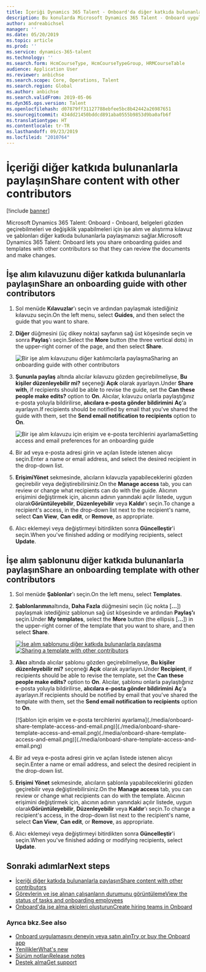 ```yaml
---
title: İçeriği Dynamics 365 Talent - Onboard'da diğer katkıda bulunanlarla paylaşma
description: Bu konularda Microsoft Dynamics 365 Talent - Onboard uygulamasındaki diğer katkıda bulunanlarla işe alım ve alıştırma kılavuz ve şablonlarının nasıl paylaşılabildiği açıklanmaktadır.
author: andreabichsel
manager: ''
ms.date: 05/20/2019
ms.topic: article
ms.prod: ''
ms.service: dynamics-365-talent
ms.technology: ''
ms.search.form: HcmCourseType, HcmCourseTypeGroup, HRMCourseTable
audience: Application User
ms.reviewer: anbichse
ms.search.scope: Core, Operations, Talent
ms.search.region: Global
ms.author: anbichse
ms.search.validFrom: 2019-05-06
ms.dyn365.ops.version: Talent
ms.openlocfilehash: d07879ff31127788ebfee5bc8b42442a26987651
ms.sourcegitcommit: 434dd21450bddcd891aba0555b9853d9ba0afb6f
ms.translationtype: HT
ms.contentlocale: tr-TR
ms.lasthandoff: 09/23/2019
ms.locfileid: "2010764"
---
```

# <a name="share-content-with-other-contributors"></a><span data-ttu-id="1d5eb-103">İçeriği diğer katkıda bulunanlarla paylaşın</span><span class="sxs-lookup"><span data-stu-id="1d5eb-103">Share content with other contributors</span></span>

[!include [banner](includes/banner.md)]

<span data-ttu-id="1d5eb-104">Microsoft Dynamics 365 Talent: Onboard - Onboard, belgeleri gözden geçirebilmeleri ve değişiklik yapabilmeleri için işe alım ve alıştırma kılavuz ve şablonları diğer katkıda bulunanlarla paylaşmanızı sağlar.</span><span class="sxs-lookup"><span data-stu-id="1d5eb-104">Microsoft Dynamics 365 Talent: Onboard lets you share onboarding guides and templates with other contributors so that they can review the documents and make changes.</span></span>

## <a name="share-an-onboarding-guide-with-other-contributors"></a><span data-ttu-id="1d5eb-105">İşe alım kılavuzunu diğer katkıda bulunanlarla paylaşın</span><span class="sxs-lookup"><span data-stu-id="1d5eb-105">Share an onboarding guide with other contributors</span></span>

1. <span data-ttu-id="1d5eb-106">Sol menüde **Kılavuzlar**'ı seçin ve ardından paylaşmak istediğiniz kılavuzu seçin.</span><span class="sxs-lookup"><span data-stu-id="1d5eb-106">On the left menu, select **Guides**, and then select the guide that you want to share.</span></span>
2. <span data-ttu-id="1d5eb-107">**Diğer** düğmesini (üç dikey nokta) sayfanın sağ üst köşesinde seçin ve sonra **Paylaş**'ı seçin.</span><span class="sxs-lookup"><span data-stu-id="1d5eb-107">Select the **More** button (the three vertical dots) in the upper-right corner of the page, and then select **Share**.</span></span>

    ![[<span data-ttu-id="1d5eb-108">Bir işe alım kılavuzunu diğer katılımcılarla paylaşma</span><span class="sxs-lookup"><span data-stu-id="1d5eb-108">Sharing an onboarding guide with other contributors</span></span>](./media/onboard-share-guide.png)](./media/onboard-share-guide.png)

3. <span data-ttu-id="1d5eb-109">**Şununla paylaş** altında alıcılar kılavuzu gözden geçirebilmeliyse, **Bu kişiler düzenleyebilir mi?** seçeneği **Açık** olarak ayarlayın.</span><span class="sxs-lookup"><span data-stu-id="1d5eb-109">Under **Share with**, if recipients should be able to revise the guide, set the **Can these people make edits?** option to **On**.</span></span> <span data-ttu-id="1d5eb-110">Alıcılar, kılavuzu onlarla paylaştığınız e-posta yoluyla bildirilirse, **alıcılara e-posta gönder bildirimini** **Aç**'a ayarlayın.</span><span class="sxs-lookup"><span data-stu-id="1d5eb-110">If recipients should be notified by email that you've shared the guide with them, set the **Send email notification to recipients** option to **On**.</span></span>

    ![[<span data-ttu-id="1d5eb-111">Bir işe alım kılavuzu için erişim ve e-posta tercihlerini ayarlama</span><span class="sxs-lookup"><span data-stu-id="1d5eb-111">Setting access and email preferences for an onboarding guide</span></span>](./media/onboard-share-guide-with-contributors.png)](./media/onboard-share-guide-with-contributors.png)

4. <span data-ttu-id="1d5eb-112">Bir ad veya e-posta adresi girin ve açılan listede istenen alıcıyı seçin.</span><span class="sxs-lookup"><span data-stu-id="1d5eb-112">Enter a name or email address, and select the desired recipient in the drop-down list.</span></span>
5. <span data-ttu-id="1d5eb-113">**ErişimiYönet** sekmesinde, alıcıların kılavuzla yapabileceklerini gözden geçirebilir veya değiştirebilirsiniz.</span><span class="sxs-lookup"><span data-stu-id="1d5eb-113">On the **Manage access** tab, you can review or change what recipients can do with the guide.</span></span> <span data-ttu-id="1d5eb-114">Alıcının erişimini değiştirmek için, alıcının adının yanındaki açılır listede, uygun olarak**Görüntüleyebilir**, **Düzenleyebilir** veya **Kaldır**'ı seçin.</span><span class="sxs-lookup"><span data-stu-id="1d5eb-114">To change a recipient's access, in the drop-down list next to the recipient's name, select **Can View**, **Can edit**, or **Remove**, as appropriate.</span></span>
6. <span data-ttu-id="1d5eb-115">Alıcı eklemeyi veya değiştirmeyi bitirdikten sonra **Güncelleştir**'i seçin.</span><span class="sxs-lookup"><span data-stu-id="1d5eb-115">When you've finished adding or modifying recipients, select **Update**.</span></span>

## <a name="share-an-onboarding-template-with-other-contributors"></a><span data-ttu-id="1d5eb-116">İşe alım şablonunu diğer katkıda bulunanlarla paylaşın</span><span class="sxs-lookup"><span data-stu-id="1d5eb-116">Share an onboarding template with other contributors</span></span>

1. <span data-ttu-id="1d5eb-117">Sol menüde **Şablonlar**'ı seçin.</span><span class="sxs-lookup"><span data-stu-id="1d5eb-117">On the left menu, select **Templates**.</span></span>
2. <span data-ttu-id="1d5eb-118">**Şablonlarımın**altında, **Daha Fazla** düğmesini seçin (üç nokta \[**...**\]) paylaşmak istediğiniz şablonun sağ üst köşesinde ve ardından **Paylaş'ı** seçin.</span><span class="sxs-lookup"><span data-stu-id="1d5eb-118">Under **My templates**, select the **More** button (the ellipsis \[**...**\]) in the upper-right corner of the template that you want to share, and then select **Share**.</span></span>

    <span data-ttu-id="1d5eb-119">[![İşe alım şablonunu diğer katkıda bulunanlarla paylaşma](./media/onboard-share-template.png)](./media/onboard-share-template.png)</span><span class="sxs-lookup"><span data-stu-id="1d5eb-119">[![Sharing a template with other contributors](./media/onboard-share-template.png)](./media/onboard-share-template.png)</span></span>

3. <span data-ttu-id="1d5eb-120">**Alıcı** altında alıcılar şablonu gözden geçirebilmeliyse, **Bu kişiler düzenleyebilir mi?** seçeneği **Açık** olarak ayarlayın.</span><span class="sxs-lookup"><span data-stu-id="1d5eb-120">Under **Recipient**, if recipients should be able to revise the template, set the **Can these people make edits?** option to **On**.</span></span> <span data-ttu-id="1d5eb-121">Alıcılar, şablonu onlarla paylaştığınız e-posta yoluyla bildirilirse, **alıcılara e-posta gönder bildirimini** **Aç**'a ayarlayın.</span><span class="sxs-lookup"><span data-stu-id="1d5eb-121">If recipients should be notified by email that you've shared the template with them, set the **Send email notification to recipients** option to **On**.</span></span>

    [!Şablon için erişim ve e-posta tercihlerini ayarlama]<span data-ttu-id="1d5eb-122">(./media/onboard-share-template-access-and-email.png)](./media/onboard-share-template-access-and-email.png)</span><span class="sxs-lookup"><span data-stu-id="1d5eb-122">(./media/onboard-share-template-access-and-email.png)](./media/onboard-share-template-access-and-email.png)</span></span>

4. <span data-ttu-id="1d5eb-123">Bir ad veya e-posta adresi girin ve açılan listede istenen alıcıyı seçin.</span><span class="sxs-lookup"><span data-stu-id="1d5eb-123">Enter a name or email address, and select the desired recipient in the drop-down list.</span></span>
5. <span data-ttu-id="1d5eb-124">**Erişimi Yönet** sekmesinde, alıcıların şablonla yapabileceklerini gözden geçirebilir veya değiştirebilirsiniz.</span><span class="sxs-lookup"><span data-stu-id="1d5eb-124">On the **Manage access** tab, you can review or change what recipients can do with the template.</span></span> <span data-ttu-id="1d5eb-125">Alıcının erişimini değiştirmek için, alıcının adının yanındaki açılır listede, uygun olarak**Görüntüleyebilir**, **Düzenleyebilir** veya **Kaldır**'ı seçin.</span><span class="sxs-lookup"><span data-stu-id="1d5eb-125">To change a recipient's access, in the drop-down list next to the recipient's name, select **Can View**, **Can edit**, or **Remove**, as appropriate.</span></span>
6. <span data-ttu-id="1d5eb-126">Alıcı eklemeyi veya değiştirmeyi bitirdikten sonra **Güncelleştir**'i seçin.</span><span class="sxs-lookup"><span data-stu-id="1d5eb-126">When you've finished adding or modifying recipients, select **Update**.</span></span>

## <a name="next-steps"></a><span data-ttu-id="1d5eb-127">Sonraki adımlar</span><span class="sxs-lookup"><span data-stu-id="1d5eb-127">Next steps</span></span>

- [<span data-ttu-id="1d5eb-128">İçeriği diğer katkıda bulunanlarla paylaşın</span><span class="sxs-lookup"><span data-stu-id="1d5eb-128">Share content with other contributors</span></span>](./onboard-share-template.md)
- [<span data-ttu-id="1d5eb-129">Görevlerin ve işe alınan çalışanların durumunu görüntüleme</span><span class="sxs-lookup"><span data-stu-id="1d5eb-129">View the status of tasks and onboarding employees</span></span>](./onboard-view-status.md)
- [<span data-ttu-id="1d5eb-130">Onboard'da işe alma ekipleri oluşturun</span><span class="sxs-lookup"><span data-stu-id="1d5eb-130">Create hiring teams in Onboard</span></span>](./onboard-create-team.md)

### <a name="see-also"></a><span data-ttu-id="1d5eb-131">Ayrıca bkz.</span><span class="sxs-lookup"><span data-stu-id="1d5eb-131">See also</span></span>

- [<span data-ttu-id="1d5eb-132">Onboard uygulamasını deneyin veya satın alın</span><span class="sxs-lookup"><span data-stu-id="1d5eb-132">Try or buy the Onboard app</span></span>](https://dynamics.microsoft.com/talent/onboard/)
- [<span data-ttu-id="1d5eb-133">Yenilikler</span><span class="sxs-lookup"><span data-stu-id="1d5eb-133">What's new</span></span>](./whats-new.md)
- [<span data-ttu-id="1d5eb-134">Sürüm notları</span><span class="sxs-lookup"><span data-stu-id="1d5eb-134">Release notes</span></span>](https://docs.microsoft.com/business-applications-release-notes/index)
- [<span data-ttu-id="1d5eb-135">Destek alma</span><span class="sxs-lookup"><span data-stu-id="1d5eb-135">Get support</span></span>](./talent-support.md)
